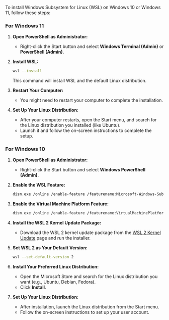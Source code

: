 To install Windows Subsystem for Linux (WSL) on Windows 10 or Windows 11, follow these steps:

### For Windows 11

1. **Open PowerShell as Administrator:**
   - Right-click the Start button and select **Windows Terminal (Admin)** or **PowerShell (Admin)**.

2. **Install WSL:**
   ```bash
   wsl --install
   ```
   This command will install WSL and the default Linux distribution.

3. **Restart Your Computer:**
   - You might need to restart your computer to complete the installation.

4. **Set Up Your Linux Distribution:**
   - After your computer restarts, open the Start menu, and search for the Linux distribution you installed (like Ubuntu).
   - Launch it and follow the on-screen instructions to complete the setup.

### For Windows 10

1. **Open PowerShell as Administrator:**
   - Right-click the Start button and select **Windows PowerShell (Admin)**.

2. **Enable the WSL Feature:**
   ```bash
   dism.exe /online /enable-feature /featurename:Microsoft-Windows-Subsystem-Linux /all /norestart
   ```

3. **Enable the Virtual Machine Platform Feature:**
   ```bash
   dism.exe /online /enable-feature /featurename:VirtualMachinePlatform /all /norestart
   ```

4. **Install the WSL 2 Kernel Update Package:**
   - Download the WSL 2 kernel update package from the [WSL 2 Kernel Update](https://aka.ms/wsl2kernel) page and run the installer.

5. **Set WSL 2 as Your Default Version:**
   ```bash
   wsl --set-default-version 2
   ```

6. **Install Your Preferred Linux Distribution:**
   - Open the Microsoft Store and search for the Linux distribution you want (e.g., Ubuntu, Debian, Fedora).
   - Click **Install**.

7. **Set Up Your Linux Distribution:**
   - After installation, launch the Linux distribution from the Start menu.
   - Follow the on-screen instructions to set up your user account.